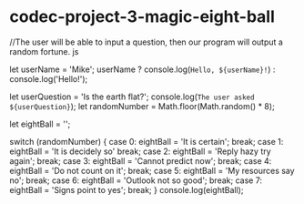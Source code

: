 # codec-project-3-magic-eight-ball
//The user will be able to input a question, then our program will output a random fortune. js

let userName = 'Mike';
userName ? console.log(`Hello, ${userName}!`) : console.log('Hello!');

let userQuestion = 'Is the earth flat?';
console.log(`The user asked ${userQuestion}`);
let randomNumber = Math.floor(Math.random() * 8);

let eightBall = '';

switch (randomNumber) {
  case 0:
    eightBall = 'It is certain';
    break;
  case 1: 
    eightBall = 'It is decidely so'
    break;
  case 2:
    eightBall = 'Reply hazy try again';
    break;
  case 3: 
    eightBall = 'Cannot predict now';
    break;
  case 4:
    eightBall = 'Do not count on it';
    break;
  case 5: 
    eightBall = 'My resources say no';
    break;
  case 6:
    eightBall = 'Outlook not so good';
    break;
  case 7: 
    eightBall = 'Signs point to yes';
    break;
}
console.log(eightBall);
